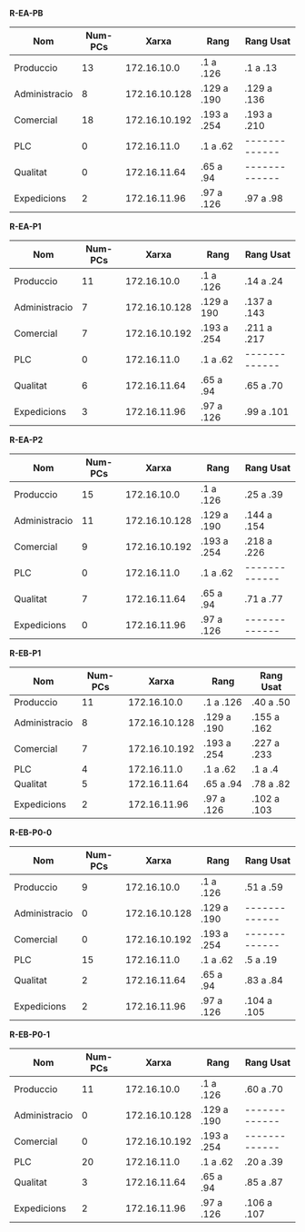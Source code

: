 **R-EA-PB**

|Nom|Num-PCs|Xarxa|Rang|Rang Usat|
|---|---|---|---|---|
|Produccio|	13|	172.16.10.0|		.1 a .126|	.1 a .13|
|Administracio|	8|	172.16.10.128|		.129 a .190|	.129 a .136|
|Comercial|	18|	172.16.10.192|		.193 a .254|	.193 a .210|
|PLC	|	0|	172.16.11.0|		.1 a .62|-------------|
|Qualitat|  0|	172.16.11.64|	.65 a .94|-------------|
|Expedicions|	2|	172.16.11.96|		.97 a .126|	.97 a .98|



**R-EA-P1**

|Nom|Num-PCs|Xarxa|Rang|Rang Usat|
|---|---|---|---|---|
|Produccio|	11|	172.16.10.0|		.1 a .126|	.14 a .24|
|Administracio|	7|	172.16.10.128|		.129 a 190|	.137 a .143|
|Comercial|	7|	172.16.10.192|		.193 a .254|	.211 a .217|
|PLC	|	0|	172.16.11.0|		.1 a .62|-------------|
|Qualitat|	6|	172.16.11.64|	.65 a .94|  .65 a .70|
|Expedicions|	3|	172.16.11.96|		.97 a .126|	.99 a .101|



**R-EA-P2**

|Nom|Num-PCs|Xarxa|Rang|Rang Usat|
|---|---|---|---|---|
|Produccio|	15|	172.16.10.0|		.1 a .126|	.25 a .39|
|Administracio|	11|	172.16.10.128|		.129 a .190|	.144 a .154|
|Comercial|	9|	172.16.10.192|		.193 a .254|	.218 a .226|
|PLC	|	0|	172.16.11.0|		.1 a .62|-------------|
|Qualitat|	7|	172.16.11.64|	.65 a .94|  .71 a .77|
|Expedicions|	0|	172.16.11.96|		.97 a .126|-------------|



**R-EB-P1**

|Nom|Num-PCs|Xarxa|Rang|Rang Usat|
|---|---|---|---|---|
|Produccio|	11|	172.16.10.0|		.1 a .126|	.40 a .50|
|Administracio|	8|	172.16.10.128|		.129 a .190|	.155 a .162|
|Comercial|	7|	172.16.10.192|		.193 a .254|	.227 a .233|
|PLC	|	4|	172.16.11.0|		.1 a .62| .1 a .4|
|Qualitat|	5|	172.16.11.64|	.65 a .94|  .78 a .82|
|Expedicions|	2|	172.16.11.96|	.97 a .126| .102 a .103|



**R-EB-P0-0**

|Nom|Num-PCs|Xarxa|Rang|Rang Usat|
|---|---|---|---|---|
|Produccio|	9|	172.16.10.0|		.1 a .126|	.51 a .59|
|Administracio|	0|	172.16.10.128|		.129 a .190|-------------|
|Comercial|	0|	172.16.10.192|		.193 a .254|-------------|
|PLC	|	15|	172.16.11.0|		.1 a .62| .5 a .19|
|Qualitat|	2|	172.16.11.64|	.65 a .94|  .83 a .84|
|Expedicions|	2|	172.16.11.96|	.97 a .126| .104 a .105|



**R-EB-P0-1**

|Nom|Num-PCs|Xarxa|Rang|Rang Usat|
|---|---|---|---|---|
|Produccio|	11|	172.16.10.0|		.1 a .126|	.60 a .70|
|Administracio|	0|	172.16.10.128|		.129 a .190|-------------|
|Comercial|	0|	172.16.10.192|		.193 a .254|-------------|
|PLC	|	20|	172.16.11.0|		.1 a .62| .20 a .39|
|Qualitat|	3|	172.16.11.64|	.65 a .94|  .85 a .87|
|Expedicions|	2|	172.16.11.96|		.97 a .126| .106 a .107|


